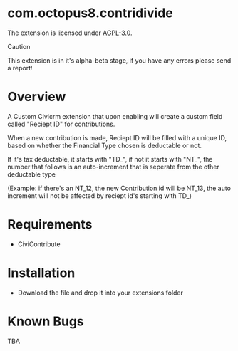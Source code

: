 # com.octopus8.contridivide

The extension is licensed under [AGPL-3.0](LICENSE.txt).

> [!CAUTION]
> This extension is in it's alpha-beta stage, if you have any errors please send a report!

# Overview

A Custom Civicrm extension that upon enabling will create a custom field called "Reciept ID" for contributions.

When a new contribution is made, Reciept ID will be filled with a unique ID, based on whether the Financial Type chosen is deductable or not.

If it's tax deductable, it starts with "TD_", if not it starts with "NT_", the number that follows is an auto-increment that is seperate from the other deductable type 

(Example: if there's an NT_12, the new Contribution id will be NT_13, the auto increment will not be affected by reciept id's starting with TD_)


# Requirements

- CiviContribute

# Installation

- Download the file and drop it into your extensions folder

# Known Bugs

TBA
